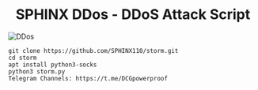 <h1 align="center">SPHINX DDos - DDoS Attack Script</h1>
<img src="https://github.com/SPHINX110/storm/blob/main/screenshot/strom.png" alt="DDos" />

```console
git clone https://github.com/SPHINX110/storm.git
cd storm
apt install python3-socks
python3 storm.py
Telegram Channels: https://t.me/DCGpowerproof
```
